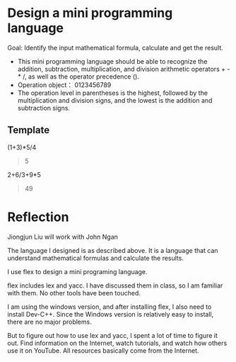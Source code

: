 # Design a mini programming language


Goal: Identify the input mathematical formula, calculate and get the result.

- This mini programming language should be able to recognize the addition, subtraction, multiplication, and division arithmetic operators + - * /, as well as the operator precedence ().
- Operation object： 0123456789
- The operation level in parentheses is the highest, followed by the multiplication and division signs, and the lowest is the addition and subtraction signs.

## Template

(1+3)*5/4 

>5

2+6/3+9*5 

>49




# Reflection
Jiongjun Liu
will work with John Ngan

The language I designed is as described above. It is a language that can understand mathematical formulas and calculate the results.

I use flex to design a mini programing language.

flex includes lex and yacc. I have discussed them in class, so I am familiar with them. No other tools have been touched. 

I am using the windows version, and after installing flex, I also need to install Dev-C++. Since the Windows version is relatively easy to install, there are no major problems.

But to figure out how to use lex and yacc, I spent a lot of time to figure it out. Find information on the Internet, watch tutorials, and watch how others use it on YouTube. All resources basically come from the Internet.
